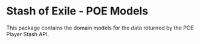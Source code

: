 # Stash of Exile - POE Models

This package contains the domain models for the data returned by the POE Player Stash API.
